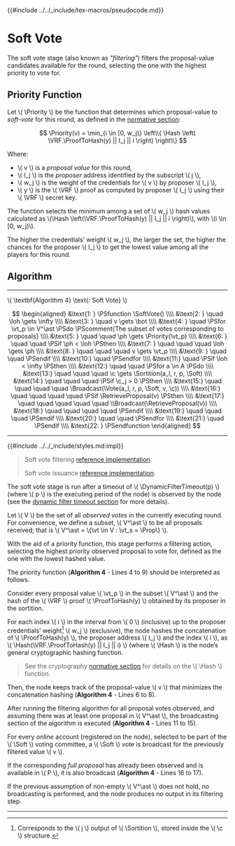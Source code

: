 {{#include ../../_include/tex-macros/pseudocode.md}}

$$
\newcommand \Priority {\mathrm{Priority}}
\newcommand \VRF {\mathrm{VRF}}
\newcommand \ProofToHash {\mathrm{ProofToHash}}
\newcommand \SoftVote {\mathrm{SoftVote}}
\newcommand \Hash {\mathrm{Hash}}
\newcommand \Sortition {\mathrm{Sortition}}
\newcommand \Broadcast {\mathrm{Broadcast}}
\newcommand \RetrieveProposal {\mathrm{RetrieveProposal}}
\newcommand \DynamicFilterTimeout {\mathrm{DynamicFilterTimeout}}
\newcommand \Soft {\mathit{soft}}
\newcommand \Prop {\mathit{propose}}
\newcommand \Vote {\mathrm{Vote}}
\newcommand \loh {\mathit{lowestObservedHash}}
\newcommand \vt {\mathit{vote}}
\newcommand \ph {\mathit{priorityHash}}
\newcommand \c {\mathit{credentials}}
$$

# Soft Vote

The soft vote stage (also known as _"filtering"_) filters the proposal-value candidates
available for the round, selecting the one with the highest priority to vote for.

## Priority Function

Let \\( \Priority \\) be the function that determines which proposal-value to
_soft-vote_ for this round, as defined in the [normative section](../abft-player-state.md#special-values):

<!-- TODO: Replace with anchored include once the normative section is merged -->
$$
\Priority(v) = \min_{i \in [0, w_j)} \left\\{ \Hash \left( \VRF.\ProofToHash(y) || I_j || i \right) \right\\}
$$

Where:

- \\( v \\) is a _proposal value_ for this round,
- \\( I_j \\) is the _proposer_ address identified by the subscript \\( j \\),
- \\( w_j \\) is the weight of the credentials for \\( v \\) by proposer \\( I_j \\),
- \\( y \\) is the \\( \VRF \\) proof as computed by proposer \\( I_j \\) using
their \\( \VRF \\) secret key.

The function selects the minimum among a set of \\( w_j \\) hash values calculated
as \\(\Hash \left(\VRF.\ProofToHash(y) || I_j || i \right)\\), with \\(i \in [0, w_j)\\).

The higher the credentials’ weight \\( w_j \\), the larger the set, the higher the
chances for the proposer \\( I_j \\) to get the lowest value among all the players
for this round.

## Algorithm

---

\\( \textbf{Algorithm 4} \text{: Soft Vote} \\)

<!-- markdownlint-disable MD013 -->
$$
\begin{aligned}
&\text{1: } \PSfunction \SoftVote() \\\\
&\text{2: } \quad \loh \gets \infty \\\\
&\text{3: } \quad v \gets \bot \\\\
&\text{4: } \quad \PSfor \vt_p \in V^\ast \PSdo \PScomment{The subset of votes corresponding to proposals} \\\\
&\text{5: } \quad \quad \ph \gets \Priority(\vt_p)  \\\\
&\text{6: } \quad \quad \PSif \ph < \loh \PSthen \\\\
&\text{7: } \quad \quad \quad \loh \gets \ph \\\\
&\text{8: } \quad \quad \quad v \gets \vt_p \\\\
&\text{9: } \quad \quad \PSendif \\\\
&\text{10:} \quad \PSendfor \\\\
&\text{11:} \quad \PSif \loh < \infty \PSthen \\\\
&\text{12:} \quad \quad \PSfor a \in A \PSdo \\\\
&\text{13:} \quad \quad \quad \c \gets \Sortition(a_I, r, p, \Soft) \\\\
&\text{14:} \quad \quad \quad \PSif \c_j > 0 \PSthen \\\\
&\text{15:} \quad \quad \quad \quad \Broadcast(\Vote(a_I, r, p, \Soft, v, \c)) \\\\
&\text{16:} \quad \quad \quad \quad \PSif \RetrieveProposal(v) \PSthen \\\\
&\text{17:} \quad \quad \quad \quad \quad \\Broadcast(\RetrieveProposal(v)) \\\\
&\text{18:} \quad \quad \quad \quad \PSendif \\\\
&\text{19:} \quad \quad \quad \PSendif \\\\
&\text{20:} \quad \quad \PSendfor \\\\
&\text{21:} \quad \PSendif \\\\
&\text{22: } \PSendfunction
\end{aligned}
$$
<!-- markdownlint-enable MD013 -->

---

{{#include ../../_include/styles.md:impl}}
> Soft vote filtering [reference implementation](https://github.com/algoradam/go-algorand/blob/master/data/committee/credential.go#L160C1-L187C2).
>
> Soft vote issuance [reference implementation](https://github.com/algorand/go-algorand/blob/df0613a04432494d0f437433dd1efd02481db838/agreement/player.go#L170-L206).

The soft vote stage is run after a timeout of \\( \DynamicFilterTimeout(p) \\)
(where \\( p \\) is the executing period of the node) is observed by the node (see
the [dynamic filter timeout section](./abft-nn-dynamic-filter-timeout.md) for more
details).

Let \\( V \\) be the set of all _observed votes_ in the currently executing round.
For convenience, we define a subset, \\( V^\ast \\) to be all proposals received;
that is \\( V^\ast = \\{\vt \in V : \vt_s = \Prop\\} \\).

With the aid of a priority function, this stage performs a filtering action, selecting
the highest priority observed proposal to vote for, defined as the one with the
lowest hashed value.

The priority function (**Algorithm 4** - Lines 4 to 9) should be interpreted as
follows.

Consider every proposal value \\( \vt_p \\) in the subset \\( V^\ast \\)
and the hash of the \\( \VRF \\) proof \\( \ProofToHash(y) \\) obtained by its proposer
in the sortition.

For each index \\( i \\) in the interval from \\( 0 \\) (inclusive) up to the proposer
credentials’ weight[^1] \\( w_j \\) (exclusive), the node hashes the concatenation
of \\( \ProofToHash(y) \\), the proposer address \\( I_j \\) and the index \\( i \\),
as \\( \Hash(\VRF.\ProofToHash(y) || I_j || i) \\) (where \\( \Hash \\) is the
node’s general cryptographic hashing function.

<!-- TODO: VRF normative: See the cryptography [normative section]() for details on \\( VRF \\). -->

> See the cryptography [normative section](../../crypto/crypto.md) for details
> on the \\( \Hash \\) function.

Then, the node keeps track of the proposal-value \\( v \\) that minimizes the concatenation
hashing (**Algorithm 4** - Lines 6 to 8).

After running the filtering algorithm for all proposal votes observed, and assuming
there was at least one proposal in \\( V^\ast \\), the broadcasting section of the
algorithm is executed (**Algorithm 4** - Lines 11 to 15).

For every _online_ account (registered on the node), selected to be part of the
\\( \Soft \\) voting committee, a \\( \Soft \\) vote is broadcast for the previously
filtered value \\( v \\).

If the corresponding _full proposal_ has already been observed and is available
in \\( P \\), it is also broadcast (**Algorithm 4** - Lines 16 to 17).

If the previous assumption of non-empty \\( V^\ast \\) does not hold, no broadcasting
is performed, and the node produces no output in its filtering step.

---

[^1]: Corresponds to the \\( j \\) output of \\( \Sortition \\), stored inside the
\\( \c \\) structure.
